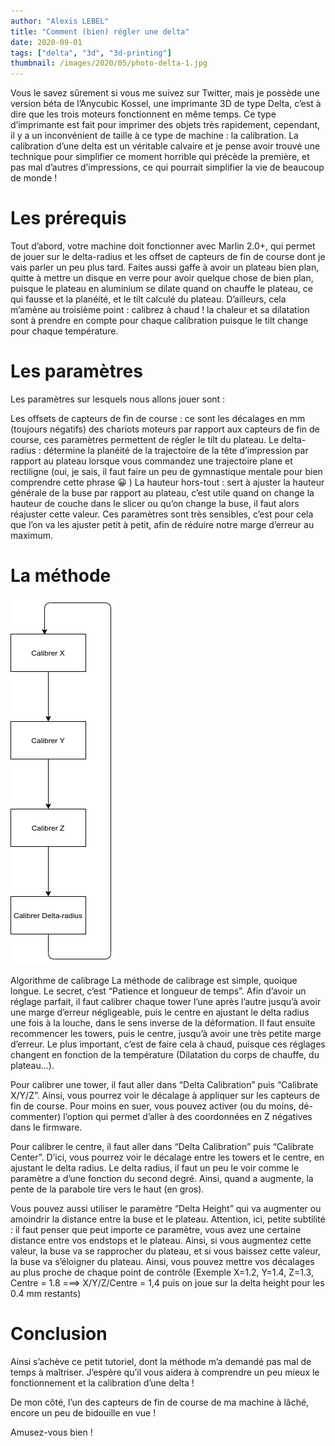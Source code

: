 ```yaml
---
author: "Alexis LEBEL"
title: "Comment (bien) régler une delta"
date: 2020-09-01
tags: ["delta", "3d", "3d-printing"]
thumbnail: /images/2020/05/photo-delta-1.jpg
---
```


Vous le savez sûrement si vous me suivez sur Twitter, mais je possède une version béta de l’Anycubic Kossel, une imprimante 3D de type Delta, c’est à dire que les trois moteurs fonctionnent en même temps. Ce type d’imprimante est fait pour imprimer des objets très rapidement, cependant, il y a un inconvénient de taille à ce type de machine : la calibration. La calibration d’une delta est un véritable calvaire et je pense avoir trouvé une technique pour simplifier ce moment horrible qui précède la première, et pas mal d’autres d’impressions, ce qui pourrait simplifier la vie de beaucoup de monde !

# Les prérequis
Tout d’abord, votre machine doit fonctionner avec Marlin 2.0+, qui permet de jouer sur le delta-radius et les offset de capteurs de fin de course dont je vais parler un peu plus tard. Faites aussi gaffe à avoir un plateau bien plan, quitte à mettre un disque en verre pour avoir quelque chose de bien plan, puisque le plateau en aluminium se dilate quand on chauffe le plateau, ce qui fausse et la planéité, et le tilt calculé du plateau. D’ailleurs, cela m’amène au troisième point : calibrez à chaud ! la chaleur et sa dilatation sont à prendre en compte pour chaque calibration puisque le tilt change pour chaque température.

# Les paramètres

Les paramètres sur lesquels nous allons jouer sont :

Les offsets de capteurs de fin de course : ce sont les décalages en mm (toujours négatifs) des chariots moteurs par rapport aux capteurs de fin de course, ces paramètres permettent de régler le tilt du plateau.
Le delta-radius : détermine la planéité de la trajectoire de la tête d’impression par rapport au plateau lorsque vous commandez une trajectoire plane et rectiligne (oui, je sais, il faut faire un peu de gymnastique mentale pour bien comprendre cette phrase 😀 )
La hauteur hors-tout : sert à ajuster la hauteur générale de la buse par rapport au plateau, c’est utile quand on change la hauteur de couche dans le slicer ou qu’on change la buse, il faut alors réajuster cette valeur.
Ces paramètres sont très sensibles, c’est pour cela que l’on va les ajuster petit à petit, afin de réduire notre marge d’erreur au maximum.

# La méthode

![algo](/images/2020/05/algo.png)

Algorithme de calibrage
La méthode de calibrage est simple, quoique longue. Le secret, c’est “Patience et longueur de temps”. Afin d’avoir un réglage parfait, il faut calibrer chaque tower l’une après l’autre jusqu’à avoir une marge d’erreur négligeable, puis le centre en ajustant le delta radius une fois à la louche, dans le sens inverse de la déformation. Il faut ensuite recommencer les towers, puis le centre, jusqu’à avoir une très petite marge d’erreur. Le plus important, c’est de faire cela à chaud, puisque ces réglages changent en fonction de la température (Dilatation du corps de chauffe, du plateau…).

Pour calibrer une tower, il faut aller dans “Delta Calibration” puis “Calibrate X/Y/Z”. Ainsi, vous pourrez voir le décalage à appliquer sur les capteurs de fin de course. Pour moins en suer, vous pouvez activer (ou du moins, dé-commenter) l’option qui permet d’aller à des coordonnées en Z négatives dans le firmware.

Pour calibrer le centre, il faut aller dans “Delta Calibration” puis “Calibrate Center”. D’ici, vous pourrez voir le décalage entre les towers et le centre, en ajustant le delta radius. Le delta radius, il faut un peu le voir comme le paramètre a d’une fonction du second degré. Ainsi, quand a augmente, la pente de la parabole tire vers le haut (en gros).

Vous pouvez aussi utiliser le paramètre “Delta Height” qui va augmenter ou amoindrir la distance entre la buse et le plateau. Attention, ici, petite subtilité : il faut penser que peut importe ce paramètre, vous avez une certaine distance entre vos endstops et le plateau. Ainsi, si vous augmentez cette valeur, la buse va se rapprocher du plateau, et si vous baissez cette valeur, la buse va s’éloigner du plateau. Ainsi, vous pouvez mettre vos décalages au plus proche de chaque point de contrôle (Exemple X=1.2, Y=1.4, Z=1.3, Centre = 1.8 ===> X/Y/Z/Centre = 1,4 puis on joue sur la delta height pour les 0.4 mm restants)

# Conclusion

Ainsi s’achève ce petit tutoriel, dont la méthode m’a demandé pas mal de temps à maîtriser. J’espère qu’il vous aidera à comprendre un peu mieux le fonctionnement et la calibration d’une delta !

De mon côté, l’un des capteurs de fin de course de ma machine à lâché, encore un peu de bidouille en vue !

Amusez-vous bien !